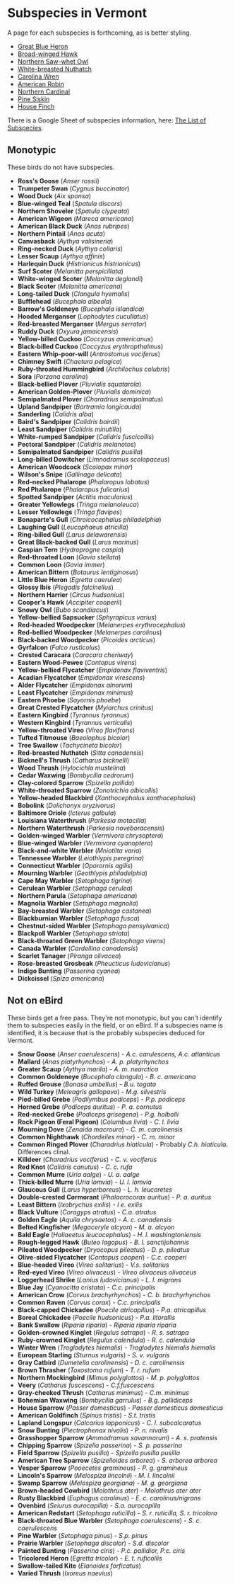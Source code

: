 # Subspecies in Vermont

A page for each subspecies is forthcoming, as is better styling.

- [Great Blue Heron](/subspecies/gbhe)
- [Broad-winged Hawk](/subspecies/bwha)
- [Northern Saw-whet Owl](/subspecies/nswo)
- [White-breasted Nuthatch](/subspecies/wbnu)
- [Carolina Wren](/subspecies/carw)
- [American Robin](/subspecies/amro)
- [Northern Cardinal](/subspecies/noca)
- [Pine Siskin](/subspecies/pisi)
- [House Finch](/subspecies/hofi)

There is a Google Sheet of subspecies information, here: [The List of Subspecies](/subspecies/list).

## Monotypic

These birds do not have subspecies.

- **Ross's Goose** (_Anser rossii_)
- **Trumpeter Swan** (_Cygnus buccinator_)
- **Wood Duck** (_Aix sponsa_)
- **Blue-winged Teal** (_Spatula discors_)
- **Northern Shoveler** (_Spatula clypeata_)
- **American Wigeon** (_Mareca americana_)
- **American Black Duck** (_Anas rubripes_)
- **Northern Pintail** (_Anas acuta_)
- **Canvasback** (_Aythya valisineria_)
- **Ring-necked Duck** (_Aythya collaris_)
- **Lesser Scaup** (_Aythya affinis_)
- **Harlequin Duck** (_Histrionicus histrionicus_)
- **Surf Scoter** (_Melanitta perspicillata_)
- **White-winged Scoter** (_Melanitta deglandi_)
- **Black Scoter** (_Melanitta americana_)
- **Long-tailed Duck** (_Clangula hyemalis_)
- **Bufflehead** (_Bucephala albeola_)
- **Barrow's Goldeneye** (_Bucephala islandica_)
- **Hooded Merganser** (_Lophodytes cucullatus_)
- **Red-breasted Merganser** (_Mergus serrator_)
- **Ruddy Duck** (_Oxyura jamaicensis_)
- **Yellow-billed Cuckoo** (_Coccyzus americanus_)
- **Black-billed Cuckoo** (_Coccyzus erythropthalmus_)
- **Eastern Whip-poor-will** (_Antrostomus vociferus_)
- **Chimney Swift** (_Chaetura pelagica_)
- **Ruby-throated Hummingbird** (_Archilochus colubris_)
- **Sora** (_Porzana carolina_)
- **Black-bellied Plover** (_Pluvialis squatarola_)
- **American Golden-Plover** (_Pluvialis dominica_)
- **Semipalmated Plover** (_Charadrius semipalmatus_)
- **Upland Sandpiper** (_Bartramia longicauda_)
- **Sanderling** (_Calidris alba_)
- **Baird's Sandpiper** (_Calidris bairdii_)
- **Least Sandpiper** (_Calidris minutilla_)
- **White-rumped Sandpiper** (_Calidris fuscicollis_)
- **Pectoral Sandpiper** (_Calidris melanotos_)
- **Semipalmated Sandpiper** (_Calidris pusilla_)
- **Long-billed Dowitcher** (_Limnodromus scolopaceus_)
- **American Woodcock** (_Scolopax minor_)
- **Wilson's Snipe** (_Gallinago delicata_)
- **Red-necked Phalarope** (_Phalaropus lobatus_)
- **Red Phalarope** (_Phalaropus fulicarius_)
- **Spotted Sandpiper** (_Actitis macularius_)
- **Greater Yellowlegs** (_Tringa melanoleuca_)
- **Lesser Yellowlegs** (_Tringa flavipes_)
- **Bonaparte's Gull** (_Chroicocephalus philadelphia_)
- **Laughing Gull** (_Leucophaeus atricilla_)
- **Ring-billed Gull** (_Larus delawarensis_)
- **Great Black-backed Gull** (_Larus marinus_)
- **Caspian Tern** (_Hydroprogne caspia_)
- **Red-throated Loon** (_Gavia stellata_)
- **Common Loon** (_Gavia immer_)
- **American Bittern** (_Botaurus lentiginosus_)
- **Little Blue Heron** (_Egretta caerulea_)
- **Glossy Ibis** (_Plegadis falcinellus_)
- **Northern Harrier** (_Circus hudsonius_)
- **Cooper's Hawk** (_Accipiter cooperii_)
- **Snowy Owl** (_Bubo scandiacus_)
- **Yellow-bellied Sapsucker** (_Sphyrapicus varius_)
- **Red-headed Woodpecker** (_Melanerpes erythrocephalus_)
- **Red-bellied Woodpecker** (_Melanerpes carolinus_)
- **Black-backed Woodpecker** (_Picoides arcticus_)
- **Gyrfalcon** (_Falco rusticolus_)
- **Crested Caracara** (_Caracara cheriway_)
- **Eastern Wood-Pewee** (_Contopus virens_)
- **Yellow-bellied Flycatcher** (_Empidonax flaviventris_)
- **Acadian Flycatcher** (_Empidonax virescens_)
- **Alder Flycatcher** (_Empidonax alnorum_)
- **Least Flycatcher** (_Empidonax minimus_)
- **Eastern Phoebe** (_Sayornis phoebe_)
- **Great Crested Flycatcher** (_Myiarchus crinitus_)
- **Eastern Kingbird** (_Tyrannus tyrannus_)
- **Western Kingbird** (_Tyrannus verticalis_)
- **Yellow-throated Vireo** (_Vireo flavifrons_)
- **Tufted Titmouse** (_Baeolophus bicolor_)
- **Tree Swallow** (_Tachycineta bicolor_)
- **Red-breasted Nuthatch** (_Sitta canadensis_)
- **Bicknell's Thrush** (_Catharus bicknelli_)
- **Wood Thrush** (_Hylocichla mustelina_)
- **Cedar Waxwing** (_Bombycilla cedrorum_)
- **Clay-colored Sparrow** (_Spizella pallida_)
- **White-throated Sparrow** (_Zonotrichia albicollis_)
- **Yellow-headed Blackbird** (_Xanthocephalus xanthocephalus_)
- **Bobolink** (_Dolichonyx oryzivorus_)
- **Baltimore Oriole** (_Icterus galbula_)
- **Louisiana Waterthrush** (_Parkesia motacilla_)
- **Northern Waterthrush** (_Parkesia noveboracensis_)
- **Golden-winged Warbler** (_Vermivora chrysoptera_)
- **Blue-winged Warbler** (_Vermivora cyanoptera_)
- **Black-and-white Warbler** (_Mniotilta varia_)
- **Tennessee Warbler** (_Leiothlypis peregrina_)
- **Connecticut Warbler** (_Oporornis agilis_)
- **Mourning Warbler** (_Geothlypis philadelphia_)
- **Cape May Warbler** (_Setophaga tigrina_)
- **Cerulean Warbler** (_Setophaga cerulea_)
- **Northern Parula** (_Setophaga americana_)
- **Magnolia Warbler** (_Setophaga magnolia_)
- **Bay-breasted Warbler** (_Setophaga castanea_)
- **Blackburnian Warbler** (_Setophaga fusca_)
- **Chestnut-sided Warbler** (_Setophaga pensylvanica_)
- **Blackpoll Warbler** (_Setophaga striata_)
- **Black-throated Green Warbler** (_Setophaga virens_)
- **Canada Warbler** (_Cardellina canadensis_)
- **Scarlet Tanager** (_Piranga olivacea_)
- **Rose-breasted Grosbeak** (_Pheucticus ludovicianus_)
- **Indigo Bunting** (_Passerina cyanea_)
- **Dickcissel** (_Spiza americana_)

## Not on eBird

These birds get a free pass. They're not monotypic, but you can't identify them to subspecies easily in the field, or on eBird. If a subspecies name is identified, it is because that is the probably subspecies deduced for Vermont.

- **Snow Goose** (_Anser caerulescens_) - _A.c. carulescens, A.c. atlanticus_
- **Mallard** (_Anas platyrhynchos_) - _A. p. platyrhynchos_
- **Greater Scaup** (_Aythya marila_) - _A. m. nearctica_
- **Common Goldeneye** (_Bucephala clangula_) - _B. c. americana_
- **Ruffed Grouse** (_Bonasa umbellus_) - _B.u. togata_
- **Wild Turkey** (_Meleagris gallopavo_) - _M.g. silvestris_
- **Pied-billed Grebe** (_Podilymbus podiceps_) - _P.p. podiceps_
- **Horned Grebe** (_Podiceps auritus_) - _P. a. cornutus_
- **Red-necked Grebe** (_Podiceps grisegena_) - _P.g. holbolli_
- **Rock Pigeon (Feral Pigeon)** (_Columbus livia_) - _C. l. livia_
- **Mourning Dove** (_Zenaida macroura_) - _C. m. carolinensis_
- **Common Nighthawk** (_Chordeiles minor_) - _C. m. minor_
- **Common Ringed Plover** (_Charadrius hiaticula_) - Probably _C.h. hiaticula_. Differences clinal.
- **Killdeer** (_Charadrius vociferus_) - _C. v. vociferus_
- **Red Knot** (_Calidris canutus_) - _C. c. rufa_
- **Common Murre** (_Uria aalge_) - _U. a. aalge_
- **Thick-billed Murre** (_Uria lomvia_) - _U. l. lomvia_
- **Glaucous Gull** (_Larus hyperboreus_) - _L. h. leucoretes_
- **Double-crested Cormorant** (_Phalacrocorax auritus_) - _P. a. auritus_
- **Least Bittern** (_Ixobrychus exilis_) - _I e. exilis_
- **Black Vulture** (_Coragyps atratus_) - _C.a. atratus_
- **Golden Eagle** (_Aquila chrysaetos_) - _A. c. canadensis_
- **Belted Kingfisher** (_Megaceryle alcyon_) - _M. a. alcyon_
- **Bald Eagle** (_Haliaeetus leucocephalus_) - _H. l. washingtoniensis_
- **Rough-legged Hawk** (_Buteo lagopus_) - _B. l. sanctijohannis_
- **Pileated Woodpecker** (_Dryocopus pileatus_) - _D. p. pileatus_
- **Olive-sided Flycatcher** (_Contopus cooperi_) - _C.c. cooperi_
- **Blue-headed Vireo** (_Vireo solitarius_) - _V.s. solitarius_
- **Red-eyed Vireo** (_Vireo olivaceus_) - _Vireo olivaceus olivaceus_
- **Loggerhead Shrike** (_Lanius ludovicianus_) - _L. l. migrans_
- **Blue Jay** (_Cyanocitta cristata_) - _C.c. principalis_
- **American Crow** (_Corvus brachyrhynchos_) - _C. b. brachyrhynchos_
- **Common Raven** (_Corvus corax_) - _C.c. principalis_
- **Black-capped Chickadee** (_Poecile atricapillus_) - _P.a. atricapillus_
- **Boreal Chickadee** (_Poecile hudsonicus_) - _P.a. litorallis_
- **Bank Swallow** (_Riparia riparia_) - _Riparia riparia riparia_
- **Golden-crowned Kinglet** (_Regulus satrapa_) - _R. s. satrapa_
- **Ruby-crowned Kinglet** (_Regulus calendula_) - _R. c. calendula_
- **Winter Wren** (_Troglodytes hiemalis_) - _Troglodytes hiemalis hiemalis_
- **European Starling** (_Sturnus vulgaris_) - _S. v. vulgaris_
- **Gray Catbird** (_Dumetella carolinensis_) - _D. c. carolinensis_
- **Brown Thrasher** (_Toxostoma rufum_) - _T. r. rufum_
- **Northern Mockingbird** (_Mimus polyglottos_) - _M. p. polyglottos_
- **Veery** (_Catharus fuscescens_) - _C.f.fuscescens_
- **Gray-cheeked Thrush** (_Catharus minimus_) - _C.m. minimus_
- **Bohemian Waxwing** (_Bombycilla garrulus_) - _B.g. pallidiceps_
- **House Sparrow** (_Passer domesticus_) - _Passer domesticus domesticus_
- **American Goldfinch** (_Spinus tristis_) - _S.t. tristis_
- **Lapland Longspur** (_Calcarius lapponicus_) - _C. l. subcalcaratus_
- **Snow Bunting** (_Plectrophenax nivalis_) - _P. n. nivalis_
- **Grasshopper Sparrow** (_Ammodramus savannarum_) - _A. s. pratensis_
- **Chipping Sparrow** (_Spizella passerina_) - _S. p. passerina_
- **Field Sparrow** (_Spizella pusilla_) - _Spizella pusilla pusilla_
- **American Tree Sparrow** (_Spizelloides arborea_) - _S. arborea arborea_
- **Vesper Sparrow** (_Pooecetes gramineus_) - _P. g. gramineus_
- **Lincoln's Sparrow** (_Melospiza lincolnii_) - _M. l. lincolnii_
- **Swamp Sparrow** (_Melospiza georgiana_) - _M. g. georgiana_
- **Brown-headed Cowbird** (_Molothrus ater_) - _Molothrus ater ater_
- **Rusty Blackbird** (_Euphagus carolinus_) - _E. c. carolinus/nigrans_
- **Ovenbird** (_Seiurus aurocapilla_) - _S.a. aurocapilla_
- **American Redstart** (_Setophaga ruticilla_) - _S. r. ruticilla, S. r. tricolora_
- **Black-throated Blue Warbler** (_Setophaga caerulescens_) - _S. c. caerulescens_
- **Pine Warbler** (_Setophaga pinus_) - _S.p. pinus_
- **Prairie Warbler** (_Setophaga discolor_) - _S.d. discolor_
- **Painted Bunting** (_Passerina ciris_) - _P.c. pallidior, P.c. ciris_
- **Tricolored Heron** (_Egretta tricolor_) - _E. t. ruficollis_
- **Swallow-tailed Kite** (_Elanoides forficatus_)
- **Varied Thrush** (_Ixoreus naevius_)